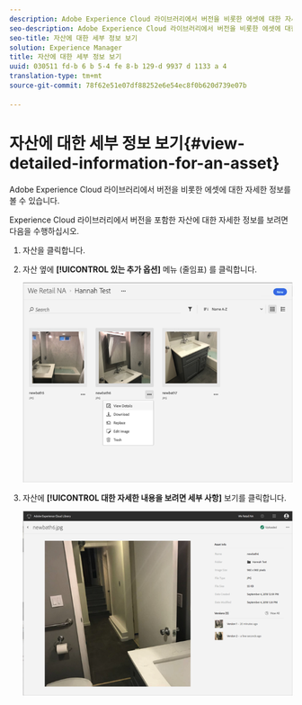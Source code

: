 ```yaml
---
description: Adobe Experience Cloud 라이브러리에서 버전을 비롯한 에셋에 대한 자세한 정보를 볼 수 있습니다.
seo-description: Adobe Experience Cloud 라이브러리에서 버전을 비롯한 에셋에 대한 자세한 정보를 볼 수 있습니다.
seo-title: 자산에 대한 세부 정보 보기
solution: Experience Manager
title: 자산에 대한 세부 정보 보기
uuid: 030511 fd-b 6 b 5-4 fe 8-b 129-d 9937 d 1133 a 4
translation-type: tm+mt
source-git-commit: 78f62e51e07df88252e6e54ec8f0b620d739e07b

---
```



# 자산에 대한 세부 정보 보기{#view-detailed-information-for-an-asset}

Adobe Experience Cloud 라이브러리에서 버전을 비롯한 에셋에 대한 자세한 정보를 볼 수 있습니다.

Experience Cloud 라이브러리에서 버전을 포함한 자산에 대한 자세한 정보를 보려면 다음을 수행하십시오.

1. 자산을 클릭합니다.
1. 자산 옆에 **[!UICONTROL 있는 추가 옵션]** 메뉴 (줄임표) 를 클릭합니다.

   ![](assets/library_asset_options.png)

1. 자산에 **[!UICONTROL 대한 자세한 내용을 보려면 세부 사항]** 보기를 클릭합니다.

   ![](assets/library_details_versions.png)

